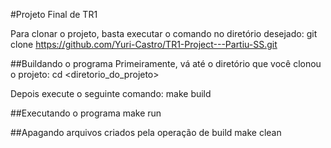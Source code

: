 #Projeto Final de TR1

Para clonar o projeto, basta executar o comando no diretório desejado:
	git clone https://github.com/Yuri-Castro/TR1-Project---Partiu-SS.git

##Buildando o programa
Primeiramente, vá até o diretório que você clonou o projeto:
	cd <diretorio_do_projeto>

Depois execute o seguinte comando:
	make build

##Executando o programa
	make run

##Apagando arquivos criados pela operação de build
	make clean	
